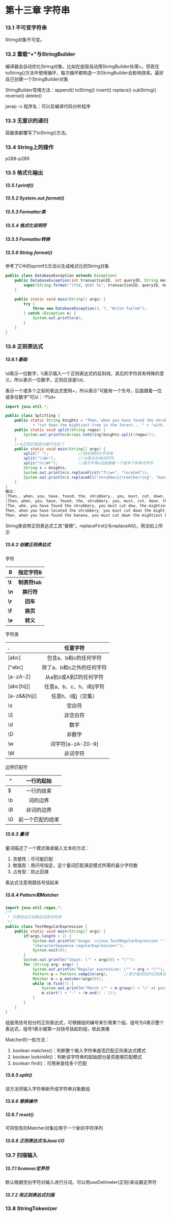 # 第十三章 字符串

### 13.1 不可变字符串

String对象不可变。

### 13.2 重载“+”与StringBuilder

编译器会自动优化String对象，比如在底层自动用StringBuilder处理+。但若在toString()方法中使用循环，每次循环都构造一次StringBuilder会影响效率。最好自己创建一个StringBuilder对象

StringBuilder常用方法：append()  toString()  insert()  replace()  subString()  reverse()  delete()

javap -c 程序名：可以反编译代码分析程序

### 13.3 无意识的递归

容器类都覆写了toString()方法。

### 13.4 String上的操作

p288-p289

### 13.5 格式化输出

##### 13.5.1 printf()

##### 13.5.2 System.out.format()

##### 13.5.3 Formatter类

##### 13.5.4 格式化说明符

##### 13.5.5 Formatter转换

##### 13.5.6 String.format()

参考了C中的sprintf()方法以生成格式化的String对象

```java
public class DatabaseException extends Exception{
    public DatabaseException(int transactionID, int queryID, String message) {
        super(String.format("(t%d, q%d) %s", transactionID, queryID, message));
    }

    public static void main(String[] args) {
        try {
            throw new DatabaseException(3, 7, "Write failed");
        } catch (Exception e) {
            System.out.println(e);
        }
    }
}
```

### 13.6 正则表达式

##### 13.6.1 基础

\d表示一位数字，\\\\表示插入一个正则表达式的反斜线，其后的字符具有特殊的意义。所以表示一位数字，正则应该是\\\\d。

表示一个或多个之前的表达式使用+，所以表示“可能有一个负号，后面跟着一位或多位数字”可以：-?\\\d+

```java
import java.util.*;

public class Splitting {
    public static String knights = "Then, when you have found the shrubbery, you must "
            + "cut down the mightiest tree in the forest... " + "with... a herring!";
    public static void split(String regex) {
        System.out.println(Arrays.toString(knights.split(regex)));
    }
    //与正则匹配部分都不存在了
    public static void main(String[] args) {
        split(" ");             //按空格划分字符串
        split("\\W+");          //\W表示非单词字符
        split("n\\W+");         //表示字母n后面跟着一个或多个非单词字符
        String s = knights;
        System.out.println(s.replaceFirst("f\\w+", "located"));
        System.out.println(s.replaceAll("shrubbery|tree|herring", "banana"));
    }
}
输出：
[Then,, when, you, have, found, the, shrubbery,, you, must, cut, down, the, mightiest, tree, in, the, forest..., with..., a, herring!]
[Then, when, you, have, found, the, shrubbery, you, must, cut, down, the, mightiest, tree, in, the, forest, with, a, herring]
[The, whe, you have found the shrubbery, you must cut dow, the mightiest tree i, the forest... with... a herring!]
Then, when you have located the shrubbery, you must cut down the mightiest tree in the forest... with... a herring!
Then, when you have found the banana, you must cut down the mightiest banana in the forest... with... a banana!
```

String类自带正则表达式工具“替换”。replaceFirst()与replaceAll()，用法如上所示

##### 13.6.2 创建正则表达式

字符

| B      |   指定字符B   |
| ------ | :-----------: |
| **\t** | **制表符tab** |
| **\n** |  **换行符**   |
| **\r** |   **回车**    |
| **\f** |   **换页**    |
| **\e** |   **转义**    |

字符类

| .            |         任意字符          |
| :----------- | :-----------------------: |
| [abc]        |   包含a、b和c的任何字符   |
| [^abc]       | 除了a、b和c之外的任何字符 |
| [a-zA-Z]     |  从a到z或A到Z的任何字符   |
| [abc[hij]]   | 任意a、b、c、h、i和j字符  |
| [a-z&&[hij]] |    任意h、i或j（交集）    |
| \s           |          空白符           |
| \S           |         非空白符          |
| \d           |           数字            |
| \D           |          非数字           |
| \w           |     词字符[a-zA-Z0-9]     |
| \W           |         非词字符          |

边界匹配符

| ^    |    一行的起始    |
| ---- | :--------------: |
| $    |    一行的结束    |
| \b   |     词的边界     |
| \B   |    非词的边界    |
| \G   | 前一个匹配的结束 |

##### 13.6.3 量词

量词描述了一个模式吸收输入文本的方式：

1. 贪婪性：尽可能匹配
2. 勉强型：用问号指定，这个量词匹配满足模式所需的最少字符数
3. 占有型：防止回溯

表达式注意用圆括号括起来

##### 13.6.4 Pattern和Matcher

```java
import java.util.regex.*;
/**
 * 方便测试正则表达式是否有效
 */
public class TestRegularExpression {
    public static void main(String[] args) {
        if(args.length < 2) {
            System.out.println("Usage: \njava TestRegularExpression " +
            "characterSequence regularExpression+");
            System.exit(0);
        }
        System.out.println("Input: \"" + args[0] + "\"");
        for (String arg: args) {
            System.out.println("Regular expression: \"" + arg + "\"");
            Pattern p = Pattern.compile(arg);		//表示编译后的正则表达式
            Matcher m = p.matcher(args[0]);
            while (m.find()) {
                System.out.println("Match \"" + m.group() + "\" at positions " +
                m.start() + "-" + (m.end() - 1));
            }
        }
    }
}
```

组是用括号划分的正则表达式，可根据组的编号来引用某个组。组号为0表示整个表达式，组号1表示被第一对括号括起的组，依此类推

Matcher的一些方法：

1. boolean matches()：判断整个输入字符串是否匹配正则表达式模式
2. boolean lookintAt()：判断该字符串的起始部分是否能够匹配模式
3. boolean find()：可用来查找多个匹配

##### 13.6.5 split()

该方法将输入字符串断开成字符串对象数组

##### 13.6.6 替换操作

##### 13.6.7 reset()

可将现有的Matcher对象应用于一个新的字符序列

##### 13.6.8 正则表达式与Java I/O

### 13.7 扫描输入

##### 13.7.1 Scanner定界符

默认根据空白字符对输入进行分词，可以用useDelimeter(正则)来设置定界符

##### 13.7.2 用正则表达式扫描

### 13.8 StringTokenizer